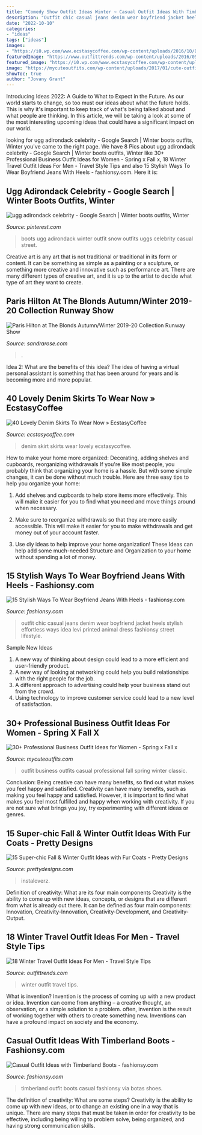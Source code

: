 ```yaml
---
title: "Comedy Show Outfit Ideas Winter ~ Casual Outfit Ideas With Timberland Boots"
description: "Outfit chic casual jeans denim wear boyfriend jacket heels stylish effortless ways idea levi printed animal dress fashionsy street lifestyle"
date: "2022-10-10"
categories:
- "ideas"
tags: ["ideas"]
images:
- "https://i0.wp.com/www.ecstasycoffee.com/wp-content/uploads/2016/10/Denim-Skirt-Outfit10.jpg?resize=537%2C960"
featuredImage: "https://www.outfittrends.com/wp-content/uploads/2016/05/Winter-Outfit8.jpg"
featured_image: "https://i0.wp.com/www.ecstasycoffee.com/wp-content/uploads/2016/10/Denim-Skirt-Outfit10.jpg?resize=537%2C960"
image: "https://mycuteoutfits.com/wp-content/uploads/2017/01/cute-outfit-blue-blouse-plus-leopard-heels-636x1024.jpg"
ShowToc: true
author: "Jovany Grant"
---
```



Introducing Ideas 2022: A Guide to What to Expect in the Future. As our world starts to change, so too must our ideas about what the future holds. This is why it's important to keep track of what's being talked about and what people are thinking. In this article, we will be taking a look at some of the most interesting upcoming ideas that could have a significant impact on our world.

	

		
looking for ugg adirondack celebrity - Google Search | Winter boots outfits, Winter you've came to the right page. We have 8 Pics about ugg adirondack celebrity - Google Search | Winter boots outfits, Winter like 30+ Professional Business Outfit Ideas for Women - Spring x Fall x, 18 Winter Travel Outfit Ideas For Men - Travel Style Tips and also 15 Stylish Ways To Wear Boyfriend Jeans With Heels - fashionsy.com. Here it is:
		
    
## Ugg Adirondack Celebrity - Google Search | Winter Boots Outfits, Winter

<img loading=lazy src="https://i.pinimg.com/736x/b3/d4/db/b3d4db9077272d6bb97feb6c8e556dfe--outfit-winter-casual-winter.jpg" onerror="this.onerror=null;this.src='https://tse3.mm.bing.net/th?id=OIP.li9UpUTPX8hBOmP6nARRqQHaLH&amp;pid=15.1';" alt="ugg adirondack celebrity - Google Search | Winter boots outfits, Winter">

_Source: pinterest.com_

>boots ugg adirondack winter outfit snow outfits uggs celebrity casual street. 

	

Creative art is any art that is not traditional or traditional in its form or content. It can be something as simple as a painting or a sculpture, or something more creative and innovative such as performance art. There are many different types of creative art, and it is up to the artist to decide what type of art they want to create.

    
## Paris Hilton At The Blonds Autumn/Winter 2019-20 Collection Runway Show

<img loading=lazy src="https://sandrarose.com/wp-content/uploads/2019/02/Paris-Hilton-wenn36006867.jpg" onerror="this.onerror=null;this.src='https://tse4.mm.bing.net/th?id=OIP.lXRU7f2S5y6vXkB9rto2DQHaLh&amp;pid=15.1';" alt="Paris Hilton at The Blonds Autumn/Winter 2019-20 Collection Runway Show">

_Source: sandrarose.com_

>. 

	

Idea 2: What are the benefits of this idea?
The idea of having a virtual personal assistant is something that has been around for years and is becoming more and more popular.

    
## 40 Lovely Denim Skirts To Wear Now » EcstasyCoffee

<img loading=lazy src="https://i0.wp.com/www.ecstasycoffee.com/wp-content/uploads/2016/10/Denim-Skirt-Outfit10.jpg?resize=537%2C960" onerror="this.onerror=null;this.src='https://tse1.mm.bing.net/th?id=OIP.xF64QujB3NYDDoqlB6roBwHaNP&amp;pid=15.1';" alt="40 Lovely Denim Skirts To Wear Now » EcstasyCoffee">

_Source: ecstasycoffee.com_

>denim skirt skirts wear lovely ecstasycoffee. 

	

How to make your home more organized: Decorating, adding shelves and cupboards, reorganizing withdrawals
If you're like most people, you probably think that organizing your home is a hassle. But with some simple changes, it can be done without much trouble. Here are three easy tips to help you organize your home: 
1) Add shelves and cupboards to help store items more effectively. This will make it easier for you to find what you need and move things around when necessary.

2) Make sure to reorganize withdrawals so that they are more easily accessible. This will make it easier for you to make withdrawals and get money out of your account faster.

3) Use diy ideas to help improve your home organization! These Ideas can help add some much-needed Structure and Organization to your home without spending a lot of money.

    
## 15 Stylish Ways To Wear Boyfriend Jeans With Heels - Fashionsy.com

<img loading=lazy src="http://fashionsy.com/wp-content/uploads/2014/09/levi-c-b-s-jeanslook-main-single-630x924.jpg" onerror="this.onerror=null;this.src='https://tse2.mm.bing.net/th?id=OIP.ehunxY1rbbq1RwIRk1OF1gHaK3&amp;pid=15.1';" alt="15 Stylish Ways To Wear Boyfriend Jeans With Heels - fashionsy.com">

_Source: fashionsy.com_

>outfit chic casual jeans denim wear boyfriend jacket heels stylish effortless ways idea levi printed animal dress fashionsy street lifestyle. 

	

Sample New Ideas
1. A new way of thinking about design could lead to a more efficient and user-friendly product.
2. A new way of looking at networking could help you build relationships with the right people for the job.
3. A different approach to advertising could help your business stand out from the crowd.
4. Using technology to improve customer service could lead to a new level of satisfaction.

    
## 30+ Professional Business Outfit Ideas For Women - Spring X Fall X

<img loading=lazy src="https://mycuteoutfits.com/wp-content/uploads/2017/01/cute-outfit-blue-blouse-plus-leopard-heels-636x1024.jpg" onerror="this.onerror=null;this.src='https://tse4.mm.bing.net/th?id=OIP.nDSf6AJ_3aWHIBCol7AtPQHaL7&amp;pid=15.1';" alt="30+ Professional Business Outfit Ideas for Women - Spring x Fall x">

_Source: mycuteoutfits.com_

>outfit business outfits casual professional fall spring winter classic. 

	

Conclusion: Being creative can have many benefits, so find out what makes you feel happy and satisfied.
Creativity can have many benefits, such as making you feel happy and satisfied. However, it is important to find what makes you feel most fulfilled and happy when working with creativity. If you are not sure what brings you joy, try experimenting with different ideas or genres.

    
## 15 Super-chic Fall &amp; Winter Outfit Ideas With Fur Coats - Pretty Designs

<img loading=lazy src="http://www.prettydesigns.com/wp-content/uploads/2014/10/Stylish-Fur-Coat-Outfit-Idea-for-Women.jpg" onerror="this.onerror=null;this.src='https://tse1.mm.bing.net/th?id=OIP.0hubxAX2mT6p_WjpcPQIdgHaK3&amp;pid=15.1';" alt="15 Super-chic Fall &amp; Winter Outfit Ideas with Fur Coats - Pretty Designs">

_Source: prettydesigns.com_

>instaloverz. 

	

Definition of creativity: What are its four main components
Creativity is the ability to come up with new ideas, concepts, or designs that are different from what is already out there. It can be defined as four main components: Innovation, Creativity-Innovation, Creativity-Development, and Creativity-Output.

    
## 18 Winter Travel Outfit Ideas For Men - Travel Style Tips

<img loading=lazy src="https://www.outfittrends.com/wp-content/uploads/2016/05/Winter-Outfit8.jpg" onerror="this.onerror=null;this.src='https://tse2.mm.bing.net/th?id=OIP.b4DjPkivu5NTUT6ke7NT_QHaOe&amp;pid=15.1';" alt="18 Winter Travel Outfit Ideas For Men - Travel Style Tips">

_Source: outfittrends.com_

>winter outfit travel tips. 

	

What is invention?
Invention is the process of coming up with a new product or idea. Invention can come from anything – a creative thought, an observation, or a simple solution to a problem. often, invention is the result of working together with others to create something new. Inventions can have a profound impact on society and the economy.

    
## Casual Outfit Ideas With Timberland Boots - Fashionsy.com

<img loading=lazy src="http://fashionsy.com/wp-content/uploads/2015/01/DSC_0093.jpg" onerror="this.onerror=null;this.src='https://tse3.mm.bing.net/th?id=OIP.FQvJwaaa2DSUyZ8GR7ftdgHaKx&amp;pid=15.1';" alt="Casual Outfit Ideas with Timberland Boots - fashionsy.com">

_Source: fashionsy.com_

>timberland outfit boots casual fashionsy via botas shoes. 

	

The definition of creativity: What are some steps?
Creativity is the ability to come up with new ideas, or to change an existing one in a way that is unique. There are many steps that must be taken in order for creativity to be effective, including being willing to problem solve, being organized, and having strong communication skills.

